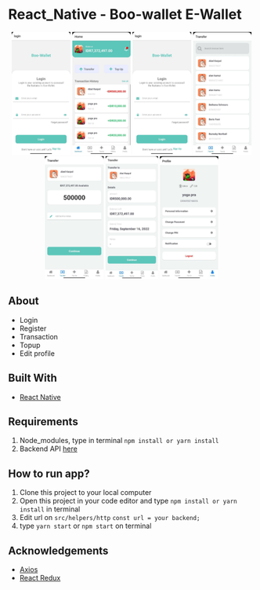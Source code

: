 # React_Native - Boo-wallet E-Wallet

<p align="center">
  <img src="./screenshoot/login.jpg" height="250" />
  <img src="./screenshoot/home.jpg" height="250" /> 
  <img src="./screenshoot/login.jpg" height="250" />
  <img src="./screenshoot/search-user.jpg" height="250" /> 
  <img src="./screenshoot/input-amount.jpg" height="250" />
  <img src="./screenshoot/transfer-confirmation.jpg" height="250" /> 
  <img src="./screenshoot/profile.jpg" height="250" /> 
</p>

## About
- Login
- Register
- Transaction
- Topup
- Edit profile

## Built With
- [React Native](hhttps://reactnative.dev/)

## Requirements
1. Node_modules, type in terminal `npm install or yarn install`
2. Backend API [here](https://github.com/sen9kuni/fw9-backend)

## How to run app?
1. Clone this project to your local computer
2. Open this project in your code editor and type `npm install or yarn install` in terminal
3. Edit url on `src/helpers/http`
`const url = your backend;`
4. type `yarn start` or `npm start` on terminal

## Acknowledgements
- [Axios](https://axios-http.com/)
- [React Redux](https://react-redux.js.org/)